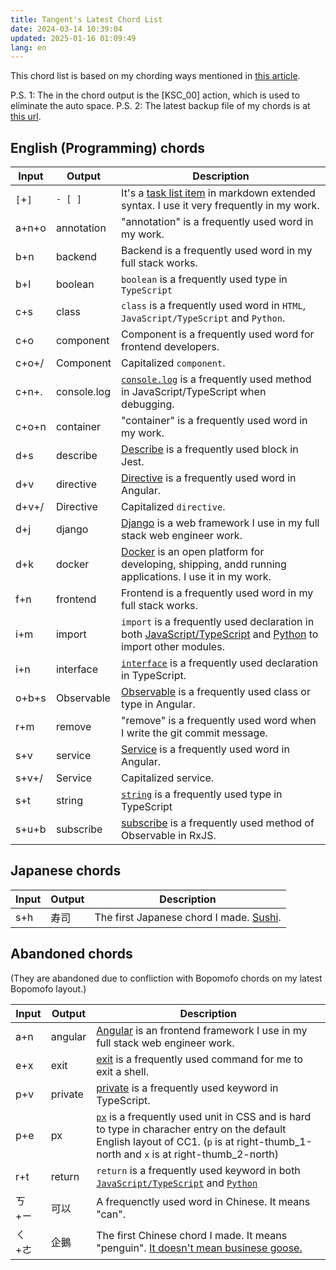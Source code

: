 ```yaml
---
title: Tangent's Latest Chord List
date: 2024-03-14 10:39:04
updated: 2025-01-16 01:09:49
lang: en
---
```


This chord list is based on my chording ways mentioned in [this article](/@andy23512/H1OmcBzfye).


P.S. 1: The in the chord output is the [KSC_00] action, which is used to eliminate the auto space.
P.S. 2: The latest backup file of my chords is at [this url](https://raw.githubusercontent.com/andy23512/setting-files/master/CharaChorder/chords.json).

## English (Programming) chords

|Input|Output|Description|
|-|-|-|
|`[`+`]`|`- [ ]`|It's a [task list item](https://www.markdownguide.org/extended-syntax/#task-lists) in markdown extended syntax. I use it very frequently in my work.|
|a+n+o|annotation|"annotation" is a frequently used word in my work.|
|b+n|backend|Backend is a frequently used word in my full stack works.|
|b+l|boolean|`boolean` is a frequently used type in `TypeScript`|
|c+s|class|`class` is a frequently used word in `HTML`, `JavaScript/TypeScript` and `Python`.|
|c+o|component|Component is a frequently used word for frontend developers.|
|c+o+/|Component|Capitalized `component`.|
|c+n+.|console.log|[`console.log`](https://developer.mozilla.org/en-US/docs/Web/API/console/log_static) is a frequently used method in JavaScript/TypeScript when debugging.|
|c+o+n|container|"container" is a frequently used word in my work.|
|d+s|describe|[Describe](https://jestjs.io/docs/api#describename-fn) is a frequently used block in Jest.|
|d+v|directive|[Directive](https://angular.dev/guide/directives) is a frequently used word in Angular.|
|d+v+/|Directive|Capitalized `directive`.|
|d+j|django|[Django](https://www.djangoproject.com/) is a web framework I use in my full stack web engineer work.|
|d+k|docker|[Docker](https://www.docker.com/) is an open platform for developing, shipping, andd running applications. I use it in my work.|
|f+n|frontend|Frontend is a frequently used word in my full stack works.|
|i+m|import|`import` is a frequently used declaration in both [JavaScript/TypeScript](https://developer.mozilla.org/en-US/docs/Web/JavaScript/Reference/Statements/import) and [Python](https://docs.python.org/3/tutorial/modules.html) to import other modules.|
|i+n|interface|[`interface`](https://www.typescriptlang.org/docs/handbook/2/everyday-types.html#interfaces) is a frequently used declaration in TypeScript.|
|o+b+s|Observable|[Observable](https://rxjs.dev/api/index/class/Observable) is a frequently used class or type in Angular.|
|r+m|remove|"remove" is a frequently used word when I write the git commit message.|
|s+v|service|[Service](https://angular.dev/guide/di/creating-injectable-service) is a frequently used word in Angular.|
|s+v+/|Service|Capitalized service.|
|s+t|string|[`string`](https://www.typescriptlang.org/docs/handbook/2/everyday-types.html#the-primitives-string-number-and-boolean) is a frequently used type in TypeScript|
|s+u+b|subscribe|[subscribe](https://rxjs.dev/api/index/class/Observable#subscribe) is a frequently used method of Observable in RxJS.|

## Japanese chords

|Input|Output|Description|
|-|-|-|
|s+h|寿司|The first Japanese chord I made. [Sushi](https://en.wikipedia.org/wiki/Sushi).|

## Abandoned chords

(They are abandoned due to confliction with Bopomofo chords on my latest Bopomofo layout.)

|Input|Output|Description|
|-|-|-|
|a+n|angular|[Angular](https://angular.dev/) is an frontend framework I use in my full stack web engineer work.|
|e+x|exit|[exit](https://en.wikipedia.org/wiki/Exit_(command)) is a frequently used command for me to exit a shell.|
|p+v|private|[private](https://www.typescriptlang.org/docs/handbook/2/classes.html#private) is a frequently used keyword in TypeScript.|
|p+e|px|[`px`](https://developer.mozilla.org/en-US/docs/Glossary/CSS_pixel) is a frequently used unit in CSS and is hard to type in characher entry on the default English layout of CC1. (`p` is at right-thumb_1-north and `x` is at right-thumb_2-north)|
|r+t|return|`return` is a frequently used keyword in both [`JavaScript/TypeScript`](https://developer.mozilla.org/en-US/docs/Web/JavaScript/Reference/Statements/return) and [`Python`](https://docs.python.org/3/tutorial/controlflow.html#defining-functions)|
|ㄎ+ㄧ|可以|A frequenctly used word in Chinese. It means "can".|
|ㄑ+ㄜ|企鵝|The first Chinese chord I made. It means "penguin". [It doesn't mean businese goose.](https://www.chineseboost.com/blog/chinese-penguin-business-goose-tip-toe-goose/)|
